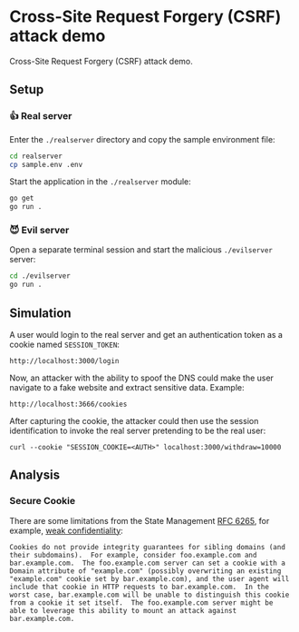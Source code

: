 # Cross-Site Request Forgery (CSRF) attack demo

Cross-Site Request Forgery (CSRF) attack demo.

## Setup

### 👍 Real server

Enter the `./realserver` directory and copy the sample environment file:

```sh
cd realserver
cp sample.env .env
```

Start the application in the `./realserver` module:

```sh
go get
go run .
```

### 😈 Evil server

Open a separate terminal session and start the malicious `./evilserver` server:

```sh
cd ./evilserver
go run .
```

## Simulation

A user would login to the real server and get an authentication token as a cookie named `SESSION_TOKEN`:

```
http://localhost:3000/login
```

Now, an attacker with the ability to spoof the DNS could make the user navigate to a fake website and extract sensitive data. Example:

```
http://localhost:3666/cookies
```

After capturing the cookie, the attacker could then use the session identification to invoke the real server pretending to be the real user:

```
curl --cookie "SESSION_COOKIE=<AUTH>" localhost:3000/withdraw=10000
```

## Analysis

### Secure Cookie

There are some limitations from the State Management [RFC 6265][2], for example, [weak confidentiality][1]:

    Cookies do not provide integrity guarantees for sibling domains (and
    their subdomains).  For example, consider foo.example.com and
    bar.example.com.  The foo.example.com server can set a cookie with a
    Domain attribute of "example.com" (possibly overwriting an existing
    "example.com" cookie set by bar.example.com), and the user agent will
    include that cookie in HTTP requests to bar.example.com.  In the
    worst case, bar.example.com will be unable to distinguish this cookie
    from a cookie it set itself.  The foo.example.com server might be
    able to leverage this ability to mount an attack against
    bar.example.com.



[1]: https://www.rfc-editor.org/rfc/rfc6265#section-8.6
[2]: https://www.rfc-editor.org/rfc/rfc6265
